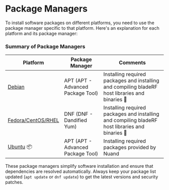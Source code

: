 # Package Managers


To install software packages on different platforms, you need to use the package manager specific to that platform. Here's an explanation for each platform and its package manager:

### **Summary of Package Managers**
| Platform                    | Package Manager                      | Comments                |
|-----------------------------|--------------------------------------|-------------------------|
| [Debian](debian)            | APT (APT - Advanced Package Tool)    | Installing required packages and installing and compiling bladeRF host libraries and binaries :bricks: |
| [Fedora/CentOS/RHEL](dnf)   | DNF (DNF - Dandified Yum)            | Installing required packages and installing and compiling bladeRF host libraries and binaries :bricks: |
| [Ubuntu](ubuntu)    :package:        | APT (APT - Advanced Package Tool)    | Installing required packages provided by Nuand |

These package managers simplify software installation and ensure that dependencies are resolved automatically. Always keep your package list updated (`apt update` or `dnf update`) to get the latest versions and security patches.